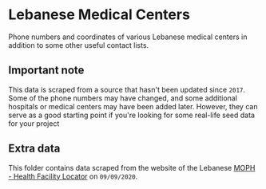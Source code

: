 # Lebanese Medical Centers

Phone numbers and coordinates of various Lebanese medical centers in addition to some other useful contact lists.

## Important note

This data is scraped from a source that hasn't been updated since `2017`. Some of the phone numbers may have changed, and some additional 
hospitals or medical centers may have been added later. However, they can serve as a good starting point if you're looking for some real-life
seed data for your project

## Extra data
This folder contains data scraped from the website of the Lebanese [MOPH - Health Facility Locator](https://www.moph.gov.lb/en/HealthFacilities/index/3/188/8/health-facility-locator) on `09/09/2020`.
